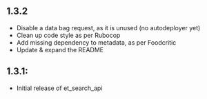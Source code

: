 ## 1.3.2

* Disable a data bag request, as it is unused (no autodeployer yet)
* Clean up code style as per Rubocop
* Add missing dependency to metadata, as per Foodcritic
* Update & expand the README

## 1.3.1:

* Initial release of et_search_api
